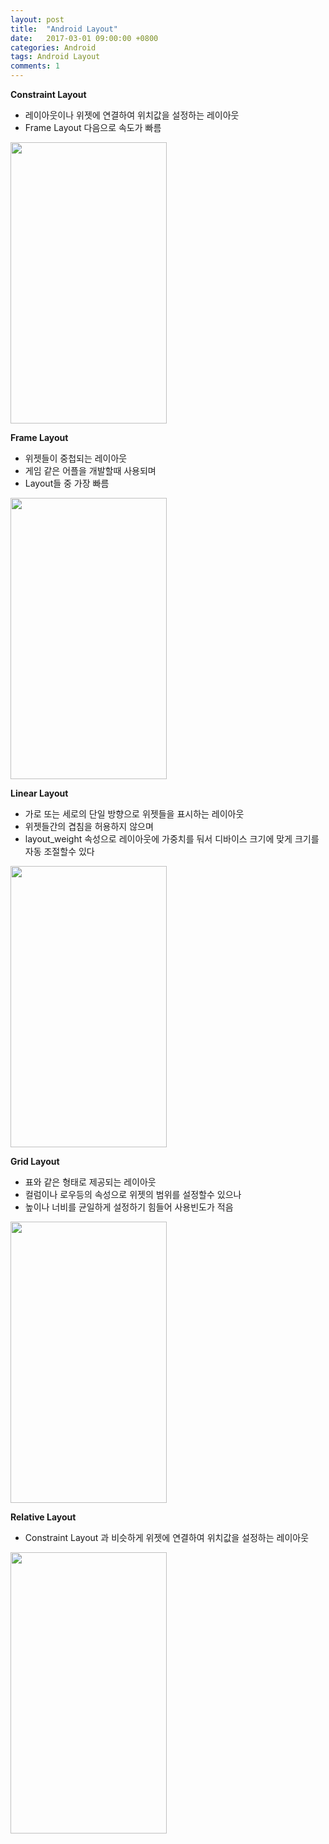 ```yaml
---
layout: post
title:  "Android Layout"
date:   2017-03-01 09:00:00 +0800
categories: Android
tags: Android Layout
comments: 1
---
```

**Constraint Layout**  
- 레이아웃이나 위젯에 연결하여 위치값을 설정하는 레이아웃
- Frame Layout 다음으로 속도가 빠름

<img width="250" height="450" src="https://github.com/mnisdh/Android/blob/master/android/BasicLayout/capture/ConstraintLayout.png?raw=true"/>


**Frame Layout**  
- 위젯들이 중첩되는 레이아웃
- 게임 같은 어플을 개발할때 사용되며
- Layout들 중 가장 빠름

<img width="250" height="450" src="https://github.com/mnisdh/Android/blob/master/android/BasicLayout/capture/FrameLayout.png?raw=true"/>


**Linear Layout**  
- 가로 또는 세로의 단일 방향으로 위젯들을 표시하는 레이아웃
- 위젯들간의 겹침을 허용하지 않으며
- layout_weight 속성으로 레이아웃에 가중치를 둬서 디바이스 크기에 맞게 크기를 자동 조절할수 있다

<img width="250" height="450" src="https://github.com/mnisdh/Android/blob/master/android/BasicLayout/capture/LinearLayout.png?raw=true"/>


**Grid Layout**  
- 표와 같은 형태로 제공되는 레이아웃
- 컬럼이나 로우등의 속성으로 위젯의 범위를 설정할수 있으나
- 높이나 너비를 균일하게 설정하기 힘들어 사용빈도가 적음

<img width="250" height="450" src="https://github.com/mnisdh/Android/blob/master/android/BasicLayout/capture/TableLayout.png?raw=true"/>


**Relative Layout**  
- Constraint Layout 과 비슷하게 위젯에 연결하여 위치값을 설정하는 레이아웃

<img width="250" height="450" src="https://github.com/mnisdh/Android/blob/master/android/BasicLayout/capture/RelativeLayout.png?raw=true"/>
